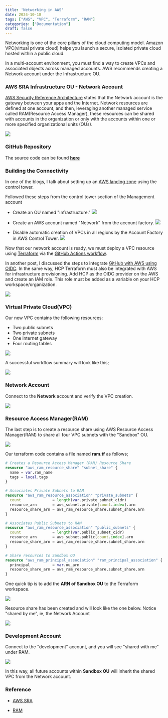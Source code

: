 ```yaml
---
title: 'Networking in AWS'
date: 2024-10-18
tags: ["AWS", "VPC", "Terraform", "RAM"]
categories: ["Documentation"]
draft: false
---
```


Networking is one of the core pillars of the cloud computing model. Amazon VPC(virtual private cloud) helps you launch a secure, isolated private cloud hosted within a public cloud.

In a multi-account environment, you must find a way to create VPCs and associated objects across managed accounts. AWS recommends creating a Network account under the Infrastructure OU.

### AWS SRA Infrastructure OU - Network Account
[AWS Security Reference Architecture](https://lnkd.in/dYvqm8Y5) states that the Network account is the gateway between your apps and the Internet. Network resources are defined at one account, and then, leveraging another managed service called RAM(Resource Access Manager), these resources can be shared with accounts in the organization or only with the accounts within one or more specified organizational units (OUs).

![](/images/AWS%20SRA.PNG)

### GitHub Repository
The source code can be found **[here](https://github.com/anoopjayadharan/network)**

### Building the Connectivity
In one of the blogs, I talk about setting up an [AWS landing zone](https://www.linkedin.com/pulse/aws-landing-zone-anoop-jayadharan-oqg5f?trk=public_post_feed-article-content) using the control tower.

Followed these steps from the control tower section of the Management account

- Create an OU named "Infrastructure." 
![](/images/OU%20List.png)

- Create an AWS account named "Network" from the account factory.
![](/images/Network%20Account.png)

- Disable automatic creation of VPCs in all regions by the Account Factory in AWS Control Tower.
![](/images/Disable%20VPC%20Creation.png)

Now that our network account is ready, we must deploy a VPC resource using [Terraform](https://github.com/anoopjayadharan/network) via the [GitHub Actions workflow](https://github.com/anoopjayadharan/network/blob/main/.github/workflows/network.yml). 

In another post, I discussed the steps to integrate [GitHub with AWS using OIDC](https://www.linkedin.com/pulse/oidc-integration-between-github-aws-anoop-jayadharan-ys2uf/?trackingId=69sxrTdmRiiz%2BJQ%2FRjvI%2Bw%3D%3D). In the same way, HCP Terraform must also be integrated with AWS for infrastructure provisioning. Add HCP as the OIDC provider on the AWS and create an IAM role. This role must be added as a variable on your HCP workspace/organization. 


![](/images/HCP%20variable%20set.PNG)

### Virtual Private Cloud(VPC)
Our new VPC contains the following resources:

- Two public subnets
- Two private subnets
- One internet gateway
- Four routing tables

![](/images/building%20network.jpg)

A successful workflow summary will look like this;

![](/images/workflow%20summary.PNG)

### Network Account
Connect to the **Network** account and verify the VPC creation.

![](/images/vpc%20resource%20map.PNG)

### Resource Access Manager(RAM)
The last step is to create a resource share using AWS Resource Access Manager(RAM) to share all four VPC subnets with the "Sandbox" OU.

![](/images/RAM%20Diagram.PNG)

Our terraform code contains a file named **ram.tf** as follows;

```terraform
# Creates a Resource Access Manager (RAM) Resource Share
resource "aws_ram_resource_share" "subnet_share" {
  name = var.ram_name
  tags = local.tags
}

# Associates Private Subnets to RAM
resource "aws_ram_resource_association" "private_subnets" {
  count              = length(var.private_subnet_cidr)
  resource_arn       = aws_subnet.private[count.index].arn
  resource_share_arn = aws_ram_resource_share.subnet_share.arn
}

# Associates Public Subnets to RAM
resource "aws_ram_resource_association" "public_subnets" {
  count              = length(var.public_subnet_cidr)
  resource_arn       = aws_subnet.public[count.index].arn
  resource_share_arn = aws_ram_resource_share.subnet_share.arn
}

# Share resources to Sandbox OU
resource "aws_ram_principal_association" "ram_principal_association" {
  principal          = var.ou_arn
  resource_share_arn = aws_ram_resource_share.subnet_share.arn
}
```
One quick tip is to add the **ARN of Sandbox OU** to the Terraform workspace.

![](/images/workspace%20variable.PNG)

Resource share has been created and will look like the one below. Notice "shared by me", ie, the Network Account

![](/images/Resource%20share.PNG)

### Development Account
Connect to the "development" account, and you will see "shared with me" under RAM.

![](/images/shared%20with%20me.PNG)

In this way, all future accounts within **Sandbox OU** will inherit the shared VPC from the Network account. 

### Reference

- [AWS SRA](https://docs.aws.amazon.com/prescriptive-guidance/latest/security-reference-architecture/network.html)

- [RAM](https://docs.aws.amazon.com/ram/latest/userguide/getting-started-sharing.html#getting-started-sharing-orgs)